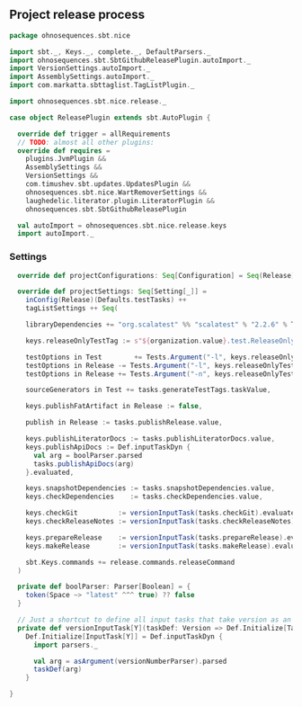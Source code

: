 ## Project release process



```scala
package ohnosequences.sbt.nice

import sbt._, Keys._, complete._, DefaultParsers._
import ohnosequences.sbt.SbtGithubReleasePlugin.autoImport._
import VersionSettings.autoImport._
import AssemblySettings.autoImport._
import com.markatta.sbttaglist.TagListPlugin._

import ohnosequences.sbt.nice.release._

case object ReleasePlugin extends sbt.AutoPlugin {

  override def trigger = allRequirements
  // TODO: almost all other plugins:
  override def requires =
    plugins.JvmPlugin &&
    AssemblySettings &&
    VersionSettings &&
    com.timushev.sbt.updates.UpdatesPlugin &&
    ohnosequences.sbt.nice.WartRemoverSettings &&
    laughedelic.literator.plugin.LiteratorPlugin &&
    ohnosequences.sbt.SbtGithubReleasePlugin

  val autoImport = ohnosequences.sbt.nice.release.keys
  import autoImport._
```

### Settings

```scala
  override def projectConfigurations: Seq[Configuration] = Seq(Release)

  override def projectSettings: Seq[Setting[_]] =
    inConfig(Release)(Defaults.testTasks) ++
    tagListSettings ++ Seq(

    libraryDependencies += "org.scalatest" %% "scalatest" % "2.2.6" % Test,

    keys.releaseOnlyTestTag := s"${organization.value}.test.ReleaseOnlyTest",

    testOptions in Test        += Tests.Argument("-l", keys.releaseOnlyTestTag.value),
    testOptions in Release -= Tests.Argument("-l", keys.releaseOnlyTestTag.value),
    testOptions in Release += Tests.Argument("-n", keys.releaseOnlyTestTag.value),

    sourceGenerators in Test += tasks.generateTestTags.taskValue,

    keys.publishFatArtifact in Release := false,

    publish in Release := tasks.publishRelease.value,

    keys.publishLiteratorDocs := tasks.publishLiteratorDocs.value,
    keys.publishApiDocs := Def.inputTaskDyn {
      val arg = boolParser.parsed
      tasks.publishApiDocs(arg)
    }.evaluated,

    keys.snapshotDependencies := tasks.snapshotDependencies.value,
    keys.checkDependencies    := tasks.checkDependencies.value,

    keys.checkGit          := versionInputTask(tasks.checkGit).evaluated,
    keys.checkReleaseNotes := versionInputTask(tasks.checkReleaseNotes).evaluated,

    keys.prepareRelease    := versionInputTask(tasks.prepareRelease).evaluated,
    keys.makeRelease       := versionInputTask(tasks.makeRelease).evaluated,

    sbt.Keys.commands += release.commands.releaseCommand
  )

  private def boolParser: Parser[Boolean] = {
    token(Space ~> "latest" ^^^ true) ?? false
  }

  // Just a shortcut to define all input tasks that take version as an argument
  private def versionInputTask[Y](taskDef: Version => Def.Initialize[Task[Y]]):
    Def.Initialize[InputTask[Y]] = Def.inputTaskDyn {
      import parsers._

      val arg = asArgument(versionNumberParser).parsed
      taskDef(arg)
    }

}

```




[main/scala/AssemblySettings.scala]: AssemblySettings.scala.md
[main/scala/Git.scala]: Git.scala.md
[main/scala/JavaOnlySettings.scala]: JavaOnlySettings.scala.md
[main/scala/MetadataSettings.scala]: MetadataSettings.scala.md
[main/scala/package.scala]: package.scala.md
[main/scala/release/commands.scala]: release/commands.scala.md
[main/scala/release/keys.scala]: release/keys.scala.md
[main/scala/release/parsers.scala]: release/parsers.scala.md
[main/scala/release/tasks.scala]: release/tasks.scala.md
[main/scala/ReleasePlugin.scala]: ReleasePlugin.scala.md
[main/scala/ResolverSettings.scala]: ResolverSettings.scala.md
[main/scala/ScalaSettings.scala]: ScalaSettings.scala.md
[main/scala/StatikaBundleSettings.scala]: StatikaBundleSettings.scala.md
[main/scala/Version.scala]: Version.scala.md
[main/scala/VersionSettings.scala]: VersionSettings.scala.md
[main/scala/WartRemoverSettings.scala]: WartRemoverSettings.scala.md